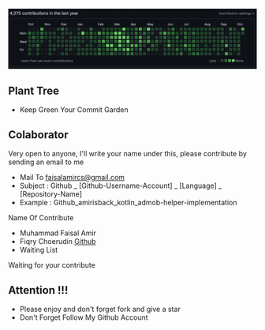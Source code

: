 ![](existing-garden.png?raw=true)

## Plant Tree
- Keep Green Your Commit Garden

## Colaborator
Very open to anyone, I'll write your name under this, please contribute by sending an email to me

- Mail To faisalamircs@gmail.com
- Subject : Github _ [Github-Username-Account] _ [Language] _ [Repository-Name]
- Example : Github_amirisback_kotlin_admob-helper-implementation

Name Of Contribute
- Muhammad Faisal Amir
- Fiqry Choerudin [Github](https://github.com/fiqryq)
- Waiting List

Waiting for your contribute

## Attention !!!
- Please enjoy and don't forget fork and give a star
- Don't Forget Follow My Github Account